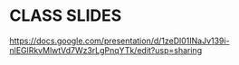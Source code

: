 # CLASS SLIDES
https://docs.google.com/presentation/d/1zeDl01INaJv139i-nlEGlRkvMlwtVd7Wz3rLgPnqYTk/edit?usp=sharing